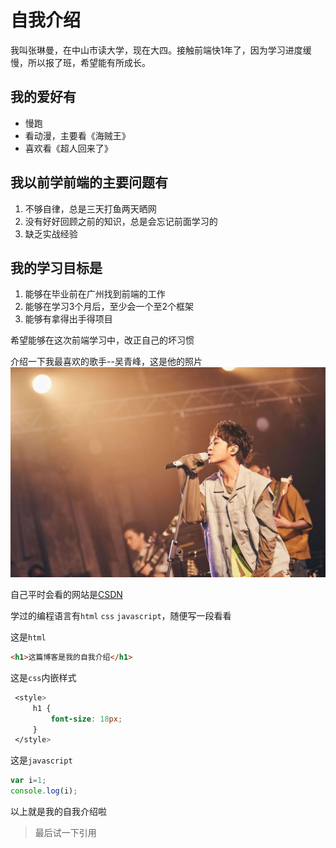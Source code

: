 # 自我介绍

我叫张琳曼，在中山市读大学，现在大四。接触前端快1年了，因为学习进度缓慢，所以报了班，希望能有所成长。

## 我的爱好有
* 慢跑
* 看动漫，主要看《海贼王》
* 喜欢看《超人回来了》

## 我以前学前端的主要问题有

1. 不够自律，总是三天打鱼两天晒网
2. 没有好好回顾之前的知识，总是会忘记前面学习的
3. 缺乏实战经验

## 我的学习目标是
1. 能够在毕业前在广州找到前端的工作
2. 能够在学习3个月后，至少会一个至2个框架
3.  能够有拿得出手得项目

希望能够在这次前端学习中，改正自己的坏习惯

介绍一下我最喜欢的歌手--吴青峰，这是他的照片
![吴青峰](wqf.jpg)

自己平时会看的网站是[CSDN](https://www.csdn.net/)

学过的编程语言有`html` `css` `javascript`，随便写一段看看

 这是`html`
```html
<h1>这篇博客是我的自我介绍</h1>
```

 这是`css`内嵌样式
```CSS
 <style>
     h1 {
         font-size: 18px;
     }
 </style>
```
 这是`javascript`
```javascript
var i=1;
console.log(i);
```
以上就是我的自我介绍啦

> 最后试一下引用





